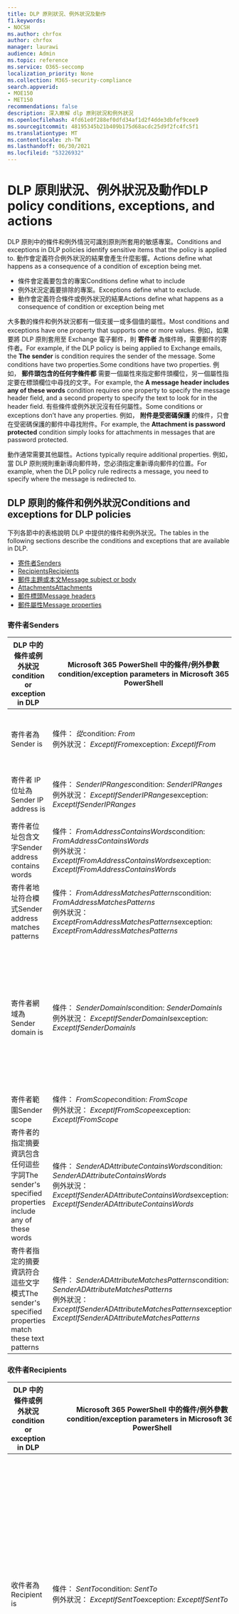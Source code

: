 ```yaml
---
title: DLP 原則狀況、例外狀況及動作
f1.keywords:
- NOCSH
ms.author: chrfox
author: chrfox
manager: laurawi
audience: Admin
ms.topic: reference
ms.service: O365-seccomp
localization_priority: None
ms.collection: M365-security-compliance
search.appverid:
- MOE150
- MET150
recommendations: false
description: 深入瞭解 dlp 原則狀況和例外狀況
ms.openlocfilehash: 4fd61e0f288ef0dfd34af1d2f4dde3dbfef9cee9
ms.sourcegitcommit: 48195345b21b409b175d68acdc25d9f2fc4fc5f1
ms.translationtype: MT
ms.contentlocale: zh-TW
ms.lasthandoff: 06/30/2021
ms.locfileid: "53226932"
---
```

# <a name="dlp-policy-conditions-exceptions-and-actions"></a><span data-ttu-id="36f71-103">DLP 原則狀況、例外狀況及動作</span><span class="sxs-lookup"><span data-stu-id="36f71-103">DLP policy conditions, exceptions, and actions</span></span>

<span data-ttu-id="36f71-104">DLP 原則中的條件和例外情況可識別原則所套用的敏感專案。</span><span class="sxs-lookup"><span data-stu-id="36f71-104">Conditions and exceptions in DLP policies identify sensitive items that the policy is applied to.</span></span> <span data-ttu-id="36f71-105">動作會定義符合例外狀況的結果會產生什麼影響。</span><span class="sxs-lookup"><span data-stu-id="36f71-105">Actions define what happens as a consequence of a condition of exception being met.</span></span>

- <span data-ttu-id="36f71-106">條件會定義要包含的專案</span><span class="sxs-lookup"><span data-stu-id="36f71-106">Conditions define what to include</span></span>
- <span data-ttu-id="36f71-107">例外狀況定義要排除的專案。</span><span class="sxs-lookup"><span data-stu-id="36f71-107">Exceptions define what to exclude.</span></span>
- <span data-ttu-id="36f71-108">動作會定義符合條件或例外狀況的結果</span><span class="sxs-lookup"><span data-stu-id="36f71-108">Actions define what happens as a consequence of condition or exception being met</span></span>

<span data-ttu-id="36f71-109">大多數的條件和例外狀況都有一個支援一或多個值的屬性。</span><span class="sxs-lookup"><span data-stu-id="36f71-109">Most conditions and exceptions have one property that supports one or more values.</span></span> <span data-ttu-id="36f71-110">例如，如果要將 DLP 原則套用至 Exchange 電子郵件，則 **寄件者** 為條件時，需要郵件的寄件者。</span><span class="sxs-lookup"><span data-stu-id="36f71-110">For example, if the DLP policy is being applied to Exchange emails, the **The sender** is condition requires the sender of the message.</span></span> <span data-ttu-id="36f71-111">Some conditions have two properties.</span><span class="sxs-lookup"><span data-stu-id="36f71-111">Some conditions have two properties.</span></span> <span data-ttu-id="36f71-112">例如， **郵件頭包含的任何字條件都** 需要一個屬性來指定郵件頭欄位，另一個屬性指定要在標頭欄位中尋找的文字。</span><span class="sxs-lookup"><span data-stu-id="36f71-112">For example, the **A message header includes any of these words** condition requires one property to specify the message header field, and a second property to specify the text to look for in the header field.</span></span> <span data-ttu-id="36f71-113">有些條件或例外狀況沒有任何屬性。</span><span class="sxs-lookup"><span data-stu-id="36f71-113">Some conditions or exceptions don’t have any properties.</span></span> <span data-ttu-id="36f71-114">例如， **附件是受密碼保護** 的條件，只會在受密碼保護的郵件中尋找附件。</span><span class="sxs-lookup"><span data-stu-id="36f71-114">For example, the **Attachment is password protected** condition simply looks for attachments in messages that are password protected.</span></span>

<span data-ttu-id="36f71-115">動作通常需要其他屬性。</span><span class="sxs-lookup"><span data-stu-id="36f71-115">Actions typically require additional properties.</span></span> <span data-ttu-id="36f71-116">例如，當 DLP 原則規則重新導向郵件時，您必須指定重新導向郵件的位置。</span><span class="sxs-lookup"><span data-stu-id="36f71-116">For example, when the DLP policy rule redirects a message, you need to specify where the message is redirected to.</span></span>
<!-- Some actions have multiple properties that are available or required. For example, when the rule adds a header field to the message header, you need to specify both the name and value of the header. When the rule adds a disclaimer to messages, you need to specify the disclaimer text, but you can also specify where to insert the text, or what to do if the disclaimer can't be added to the message. Typically, you can configure multiple actions in a rule, but some actions are exclusive. For example, one rule can't reject and redirect the same message.-->

## <a name="conditions-and-exceptions-for-dlp-policies"></a><span data-ttu-id="36f71-117">DLP 原則的條件和例外狀況</span><span class="sxs-lookup"><span data-stu-id="36f71-117">Conditions and exceptions for DLP policies</span></span>

<span data-ttu-id="36f71-118">下列各節中的表格說明 DLP 中提供的條件和例外狀況。</span><span class="sxs-lookup"><span data-stu-id="36f71-118">The tables in the following sections describe the conditions and exceptions that are available in DLP.</span></span>

- [<span data-ttu-id="36f71-119">寄件者</span><span class="sxs-lookup"><span data-stu-id="36f71-119">Senders</span></span>](#senders)
- [<span data-ttu-id="36f71-120">Recipients</span><span class="sxs-lookup"><span data-stu-id="36f71-120">Recipients</span></span>](#recipients)
- [<span data-ttu-id="36f71-121">郵件主題或本文</span><span class="sxs-lookup"><span data-stu-id="36f71-121">Message subject or body</span></span>](#message-subject-or-body)
- [<span data-ttu-id="36f71-122">Attachments</span><span class="sxs-lookup"><span data-stu-id="36f71-122">Attachments</span></span>](#attachments)
- [<span data-ttu-id="36f71-123">郵件標頭</span><span class="sxs-lookup"><span data-stu-id="36f71-123">Message headers</span></span>](#message-headers)
- [<span data-ttu-id="36f71-124">郵件屬性</span><span class="sxs-lookup"><span data-stu-id="36f71-124">Message properties</span></span>](#message-properties)

### <a name="senders"></a><span data-ttu-id="36f71-125">寄件者</span><span class="sxs-lookup"><span data-stu-id="36f71-125">Senders</span></span>


|<span data-ttu-id="36f71-126">**DLP 中的條件或例外狀況**</span><span class="sxs-lookup"><span data-stu-id="36f71-126">**condition or exception in DLP**</span></span>  |<span data-ttu-id="36f71-127">**Microsoft 365 PowerShell 中的條件/例外參數**</span><span class="sxs-lookup"><span data-stu-id="36f71-127">**condition/exception parameters in Microsoft 365 PowerShell**</span></span> |<span data-ttu-id="36f71-128">**屬性類型**</span><span class="sxs-lookup"><span data-stu-id="36f71-128">**property type**</span></span>  |<span data-ttu-id="36f71-129">**描述**</span><span class="sxs-lookup"><span data-stu-id="36f71-129">**description**</span></span>|
|---------|---------|---------|---------|
|<span data-ttu-id="36f71-130">寄件者為</span><span class="sxs-lookup"><span data-stu-id="36f71-130">Sender is</span></span> |<span data-ttu-id="36f71-131">條件： *從*</span><span class="sxs-lookup"><span data-stu-id="36f71-131">condition: *From*</span></span> <br/> <span data-ttu-id="36f71-132">例外狀況： *ExceptIfFrom*</span><span class="sxs-lookup"><span data-stu-id="36f71-132">exception: *ExceptIfFrom*</span></span>      |<span data-ttu-id="36f71-133">Addresses</span><span class="sxs-lookup"><span data-stu-id="36f71-133">Addresses</span></span> |     <span data-ttu-id="36f71-134">組織中指定的信箱、郵件使用者、郵件連絡人或 Microsoft 365 群組所傳送的郵件。</span><span class="sxs-lookup"><span data-stu-id="36f71-134">Messages that are sent by the specified mailboxes, mail users, mail contacts, or Microsoft 365 groups in the organization.</span></span>|
|<span data-ttu-id="36f71-135">寄件者 IP 位址為</span><span class="sxs-lookup"><span data-stu-id="36f71-135">Sender IP address is</span></span>     |<span data-ttu-id="36f71-136">條件： *SenderIPRanges*</span><span class="sxs-lookup"><span data-stu-id="36f71-136">condition: *SenderIPRanges*</span></span><br/> <span data-ttu-id="36f71-137">例外狀況： *ExceptIfSenderIPRanges*</span><span class="sxs-lookup"><span data-stu-id="36f71-137">exception: *ExceptIfSenderIPRanges*</span></span>         |  <span data-ttu-id="36f71-138">IPAddressRanges</span><span class="sxs-lookup"><span data-stu-id="36f71-138">IPAddressRanges</span></span>       | <span data-ttu-id="36f71-139">寄件者的 IP 位址符合指定 IP 位址的郵件，或位於指定的 IP 位址範圍內。</span><span class="sxs-lookup"><span data-stu-id="36f71-139">Messages where the sender's IP address matches the specified IP address, or falls within the specified IP address range.</span></span>       |
|<span data-ttu-id="36f71-140">寄件者位址包含文字</span><span class="sxs-lookup"><span data-stu-id="36f71-140">Sender address contains words</span></span>   | <span data-ttu-id="36f71-141">條件： *FromAddressContainsWords*</span><span class="sxs-lookup"><span data-stu-id="36f71-141">condition: *FromAddressContainsWords*</span></span> <br/> <span data-ttu-id="36f71-142">例外狀況： *ExceptIfFromAddressContainsWords*</span><span class="sxs-lookup"><span data-stu-id="36f71-142">exception: *ExceptIfFromAddressContainsWords*</span></span>        |   <span data-ttu-id="36f71-143">Words</span><span class="sxs-lookup"><span data-stu-id="36f71-143">Words</span></span>      |   <span data-ttu-id="36f71-144">寄件者電子郵件地址中包含指定文字的郵件。</span><span class="sxs-lookup"><span data-stu-id="36f71-144">Messages that contain the specified words in the sender's email address.</span></span>|
| <span data-ttu-id="36f71-145">寄件者地址符合模式</span><span class="sxs-lookup"><span data-stu-id="36f71-145">Sender address matches patterns</span></span>    | <span data-ttu-id="36f71-146">條件： *FromAddressMatchesPatterns*</span><span class="sxs-lookup"><span data-stu-id="36f71-146">condition: *FromAddressMatchesPatterns*</span></span> <br/> <span data-ttu-id="36f71-147">例外狀況： *ExceptFromAddressMatchesPatterns*</span><span class="sxs-lookup"><span data-stu-id="36f71-147">exception: *ExceptFromAddressMatchesPatterns*</span></span>       |      <span data-ttu-id="36f71-148">模式</span><span class="sxs-lookup"><span data-stu-id="36f71-148">Patterns</span></span>   |  <span data-ttu-id="36f71-149">寄件者的電子郵件地址包含符合指定正則運算式之文字模式的郵件。</span><span class="sxs-lookup"><span data-stu-id="36f71-149">Messages where the sender's email address contains text patterns that match the specified regular expressions.</span></span>  |
|<span data-ttu-id="36f71-150">寄件者網域為</span><span class="sxs-lookup"><span data-stu-id="36f71-150">Sender domain is</span></span>  |  <span data-ttu-id="36f71-151">條件： *SenderDomainIs*</span><span class="sxs-lookup"><span data-stu-id="36f71-151">condition: *SenderDomainIs*</span></span> <br/> <span data-ttu-id="36f71-152">例外狀況： *ExceptIfSenderDomainIs*</span><span class="sxs-lookup"><span data-stu-id="36f71-152">exception: *ExceptIfSenderDomainIs*</span></span>       |<span data-ttu-id="36f71-153">DomainName</span><span class="sxs-lookup"><span data-stu-id="36f71-153">DomainName</span></span>         |     <span data-ttu-id="36f71-154">寄件者電子郵件地址的網域符合指定值的郵件。</span><span class="sxs-lookup"><span data-stu-id="36f71-154">Messages where the domain of the sender's email address matches the specified value.</span></span> <span data-ttu-id="36f71-155">如果您需要尋找 *包含* 指定網域的寄件者網域 (例如，網域的任何子域) ，請使用 **寄件者位址符合** (*FromAddressMatchesPatterns*) 條件，並使用語法： ' \. domain \. com $ ' 指定網域。</span><span class="sxs-lookup"><span data-stu-id="36f71-155">If you need to find sender domains that *contain* the specified domain (for example, any subdomain of a domain), use **The sender address matches**(*FromAddressMatchesPatterns*) condition and specify the domain by using the syntax: '\.domain\.com$'.</span></span>    |
|<span data-ttu-id="36f71-156">寄件者範圍</span><span class="sxs-lookup"><span data-stu-id="36f71-156">Sender scope</span></span>    | <span data-ttu-id="36f71-157">條件： *FromScope*</span><span class="sxs-lookup"><span data-stu-id="36f71-157">condition: *FromScope*</span></span> <br/> <span data-ttu-id="36f71-158">例外狀況： *ExceptIfFromScope*</span><span class="sxs-lookup"><span data-stu-id="36f71-158">exception: *ExceptIfFromScope*</span></span>    | <span data-ttu-id="36f71-159">UserScopeFrom</span><span class="sxs-lookup"><span data-stu-id="36f71-159">UserScopeFrom</span></span>    |    <span data-ttu-id="36f71-160">由內部或外部寄件者所傳送的郵件。</span><span class="sxs-lookup"><span data-stu-id="36f71-160">Messages that are sent by either internal or external senders.</span></span>    |
|<span data-ttu-id="36f71-161">寄件者的指定摘要資訊包含任何這些字詞</span><span class="sxs-lookup"><span data-stu-id="36f71-161">The sender's specified properties include any of these words</span></span>|<span data-ttu-id="36f71-162">條件： *SenderADAttributeContainsWords*</span><span class="sxs-lookup"><span data-stu-id="36f71-162">condition: *SenderADAttributeContainsWords*</span></span> <br/> <span data-ttu-id="36f71-163">例外狀況： *ExceptIfSenderADAttributeContainsWords*</span><span class="sxs-lookup"><span data-stu-id="36f71-163">exception: *ExceptIfSenderADAttributeContainsWords*</span></span>|<span data-ttu-id="36f71-164">第一個屬性： `ADAttribute`</span><span class="sxs-lookup"><span data-stu-id="36f71-164">First property: `ADAttribute`</span></span> <p> <span data-ttu-id="36f71-165">第二個屬性： `Words`</span><span class="sxs-lookup"><span data-stu-id="36f71-165">Second property: `Words`</span></span>|<span data-ttu-id="36f71-166">寄件者指定之 Active Directory 屬性包含任何指定文字的郵件。</span><span class="sxs-lookup"><span data-stu-id="36f71-166">Messages where the specified Active Directory attribute of the sender contains any of the specified words.</span></span>|
|<span data-ttu-id="36f71-167">寄件者指定的摘要資訊符合這些文字模式</span><span class="sxs-lookup"><span data-stu-id="36f71-167">The sender's specified properties match these text patterns</span></span>|<span data-ttu-id="36f71-168">條件： *SenderADAttributeMatchesPatterns*</span><span class="sxs-lookup"><span data-stu-id="36f71-168">condition: *SenderADAttributeMatchesPatterns*</span></span> <br/> <span data-ttu-id="36f71-169">例外狀況： *ExceptIfSenderADAttributeMatchesPatterns*</span><span class="sxs-lookup"><span data-stu-id="36f71-169">exception: *ExceptIfSenderADAttributeMatchesPatterns*</span></span>|<span data-ttu-id="36f71-170">第一個屬性： `ADAttribute`</span><span class="sxs-lookup"><span data-stu-id="36f71-170">First property: `ADAttribute`</span></span> <p> <span data-ttu-id="36f71-171">第二個屬性： `Patterns`</span><span class="sxs-lookup"><span data-stu-id="36f71-171">Second property: `Patterns`</span></span>|<span data-ttu-id="36f71-172">寄件者的指定 Active Directory 屬性包含符合指定正則運算式的文字模式的郵件。</span><span class="sxs-lookup"><span data-stu-id="36f71-172">Messages where the specified Active Directory attribute of the sender contains text patterns that match the specified regular expressions.</span></span>|

### <a name="recipients"></a><span data-ttu-id="36f71-173">收件者</span><span class="sxs-lookup"><span data-stu-id="36f71-173">Recipients</span></span>

|<span data-ttu-id="36f71-174">**DLP 中的條件或例外狀況**</span><span class="sxs-lookup"><span data-stu-id="36f71-174">**condition or exception in DLP**</span></span>| <span data-ttu-id="36f71-175">**Microsoft 365 PowerShell 中的條件/例外參數**</span><span class="sxs-lookup"><span data-stu-id="36f71-175">**condition/exception parameters in Microsoft 365 PowerShell**</span></span> |    <span data-ttu-id="36f71-176">**屬性類型**</span><span class="sxs-lookup"><span data-stu-id="36f71-176">**property type**</span></span> | <span data-ttu-id="36f71-177">**描述**</span><span class="sxs-lookup"><span data-stu-id="36f71-177">**description**</span></span>|
|---------|---------|---------|---------|
|<span data-ttu-id="36f71-178">收件者為</span><span class="sxs-lookup"><span data-stu-id="36f71-178">Recipient is</span></span>|  <span data-ttu-id="36f71-179">條件： *SentTo*</span><span class="sxs-lookup"><span data-stu-id="36f71-179">condition: *SentTo*</span></span> <br/> <span data-ttu-id="36f71-180">例外狀況： *ExceptIfSentTo*</span><span class="sxs-lookup"><span data-stu-id="36f71-180">exception: *ExceptIfSentTo*</span></span> | <span data-ttu-id="36f71-181">Addresses</span><span class="sxs-lookup"><span data-stu-id="36f71-181">Addresses</span></span> | <span data-ttu-id="36f71-182">其中一位收件者是組織中指定的信箱、郵件使用者或郵件連絡人的郵件。</span><span class="sxs-lookup"><span data-stu-id="36f71-182">Messages where one of the recipients is the specified mailbox, mail user, or mail contact in the organization.</span></span> <span data-ttu-id="36f71-183">收件者可以位於郵件 **的 [收** 件者 **]、[** 副本] 或 [ **密件副本** ] 欄位。</span><span class="sxs-lookup"><span data-stu-id="36f71-183">The recipients can be in the **To**, **Cc**, or **Bcc** fields of the message.</span></span>|
|<span data-ttu-id="36f71-184">收件者網域為</span><span class="sxs-lookup"><span data-stu-id="36f71-184">Recipient domain is</span></span>|   <span data-ttu-id="36f71-185">條件： *RecipientDomainIs*</span><span class="sxs-lookup"><span data-stu-id="36f71-185">condition: *RecipientDomainIs*</span></span> <br/> <span data-ttu-id="36f71-186">例外狀況： *ExceptIfRecipientDomainIs*</span><span class="sxs-lookup"><span data-stu-id="36f71-186">exception: *ExceptIfRecipientDomainIs*</span></span> |   <span data-ttu-id="36f71-187">DomainName</span><span class="sxs-lookup"><span data-stu-id="36f71-187">DomainName</span></span> |    <span data-ttu-id="36f71-188">收件者的電子郵件地址的網域符合指定值的郵件。</span><span class="sxs-lookup"><span data-stu-id="36f71-188">Messages where the domain of the recipient's email address matches the specified value.</span></span>|
|<span data-ttu-id="36f71-189">收件者地址包含文字</span><span class="sxs-lookup"><span data-stu-id="36f71-189">Recipient address contains words</span></span>|  <span data-ttu-id="36f71-190">條件： *AnyOfRecipientAddressContainsWords*</span><span class="sxs-lookup"><span data-stu-id="36f71-190">condition: *AnyOfRecipientAddressContainsWords*</span></span> <br/> <span data-ttu-id="36f71-191">例外狀況： *ExceptIfAnyOfRecipientAddressContainsWords*</span><span class="sxs-lookup"><span data-stu-id="36f71-191">exception: *ExceptIfAnyOfRecipientAddressContainsWords*</span></span>|  <span data-ttu-id="36f71-192">Words</span><span class="sxs-lookup"><span data-stu-id="36f71-192">Words</span></span>|  <span data-ttu-id="36f71-193">在收件者的電子郵件地址中包含指定文字的郵件。</span><span class="sxs-lookup"><span data-stu-id="36f71-193">Messages that contain the specified words in the recipient's email address.</span></span> <br/><span data-ttu-id="36f71-p106">**注意事項**：這種情況並未考慮傳送至收件者 Proxy 位址的郵件。而只比對傳送至收件者主要電子郵件地址的郵件。</span><span class="sxs-lookup"><span data-stu-id="36f71-p106">**Note**: This condition doesn't consider messages that are sent to recipient proxy addresses. It only matches messages that are sent to the recipient's primary email address.</span></span>|
|<span data-ttu-id="36f71-196">收件者地址符合模式</span><span class="sxs-lookup"><span data-stu-id="36f71-196">Recipient address matches patterns</span></span>| <span data-ttu-id="36f71-197">條件： *AnyOfRecipientAddressMatchesPatterns*</span><span class="sxs-lookup"><span data-stu-id="36f71-197">condition: *AnyOfRecipientAddressMatchesPatterns*</span></span> <br/> <span data-ttu-id="36f71-198">例外狀況： *ExceptIfAnyOfRecipientAddressMatchesPatterns*</span><span class="sxs-lookup"><span data-stu-id="36f71-198">exception: *ExceptIfAnyOfRecipientAddressMatchesPatterns*</span></span>| <span data-ttu-id="36f71-199">模式</span><span class="sxs-lookup"><span data-stu-id="36f71-199">Patterns</span></span>    |<span data-ttu-id="36f71-200">收件者的電子郵件地址包含符合指定正則運算式之文字模式的郵件。</span><span class="sxs-lookup"><span data-stu-id="36f71-200">Messages where a recipient's email address contains text patterns that match the specified regular expressions.</span></span> <br/> <span data-ttu-id="36f71-p107">**注意事項**：這種情況並未考慮傳送至收件者 Proxy 位址的郵件。而只比對傳送至收件者主要電子郵件地址的郵件。</span><span class="sxs-lookup"><span data-stu-id="36f71-p107">**Note**: This condition doesn't consider messages that are sent to recipient proxy addresses. It only matches messages that are sent to the recipient's primary email address.</span></span>|
|<span data-ttu-id="36f71-203">傳送給隸屬的</span><span class="sxs-lookup"><span data-stu-id="36f71-203">Sent to member of</span></span>| <span data-ttu-id="36f71-204">條件： *SentToMemberOf*</span><span class="sxs-lookup"><span data-stu-id="36f71-204">condition: *SentToMemberOf*</span></span> <br/> <span data-ttu-id="36f71-205">例外狀況： *ExceptIfSentToMemberOf*</span><span class="sxs-lookup"><span data-stu-id="36f71-205">exception: *ExceptIfSentToMemberOf*</span></span>|  <span data-ttu-id="36f71-206">Addresses</span><span class="sxs-lookup"><span data-stu-id="36f71-206">Addresses</span></span>|  <span data-ttu-id="36f71-207">郵件包含的收件者屬於指定通訊群組、擁有郵件功能的安全性群組或 Microsoft 365 群組的成員。</span><span class="sxs-lookup"><span data-stu-id="36f71-207">Messages that contain recipients who are members of the specified distribution group, mail-enabled security group, or Microsoft 365 group.</span></span> <span data-ttu-id="36f71-208">群組可以位於郵件的 [ **收件者**] **、[** 副本] 或 [ **密件副本** ] 欄位中。</span><span class="sxs-lookup"><span data-stu-id="36f71-208">The group can be in the **To**, **Cc**, or **Bcc** fields of the message.</span></span>|

### <a name="message-subject-or-body"></a><span data-ttu-id="36f71-209">郵件主題或本文</span><span class="sxs-lookup"><span data-stu-id="36f71-209">Message subject or body</span></span>

|<span data-ttu-id="36f71-210">**DLP 中的條件或例外狀況**</span><span class="sxs-lookup"><span data-stu-id="36f71-210">**condition or exception in DLP**</span></span> | <span data-ttu-id="36f71-211">**Microsoft 365 PowerShell 中的條件/例外參數**</span><span class="sxs-lookup"><span data-stu-id="36f71-211">**condition/exception parameters in Microsoft 365 PowerShell**</span></span> |<span data-ttu-id="36f71-212">**屬性類型**</span><span class="sxs-lookup"><span data-stu-id="36f71-212">**property type**</span></span>| <span data-ttu-id="36f71-213">**描述**</span><span class="sxs-lookup"><span data-stu-id="36f71-213">**description**</span></span>|
|---------|---------|---------|---------|
|<span data-ttu-id="36f71-214">主旨包含字詞或片語</span><span class="sxs-lookup"><span data-stu-id="36f71-214">Subject contains words or phrases</span></span>| <span data-ttu-id="36f71-215">條件： *SubjectContainsWords*</span><span class="sxs-lookup"><span data-stu-id="36f71-215">condition: *SubjectContainsWords*</span></span> <br/> <span data-ttu-id="36f71-216">例外狀況： *ExceptIf SubjectContainsWords*</span><span class="sxs-lookup"><span data-stu-id="36f71-216">exception: *ExceptIf SubjectContainsWords*</span></span>| <span data-ttu-id="36f71-217">Words</span><span class="sxs-lookup"><span data-stu-id="36f71-217">Words</span></span>   |<span data-ttu-id="36f71-218">在 [主旨] 欄位中具有指定文字的郵件。</span><span class="sxs-lookup"><span data-stu-id="36f71-218">Messages that have the specified words in the Subject field.</span></span>|
|<span data-ttu-id="36f71-219">主題符合模式</span><span class="sxs-lookup"><span data-stu-id="36f71-219">Subject matches patterns</span></span>|<span data-ttu-id="36f71-220">條件： *SubjectMatchesPatterns*</span><span class="sxs-lookup"><span data-stu-id="36f71-220">condition: *SubjectMatchesPatterns*</span></span> <br/> <span data-ttu-id="36f71-221">例外狀況： *ExceptIf SubjectMatchesPatterns*</span><span class="sxs-lookup"><span data-stu-id="36f71-221">exception: *ExceptIf SubjectMatchesPatterns*</span></span>|<span data-ttu-id="36f71-222">模式</span><span class="sxs-lookup"><span data-stu-id="36f71-222">Patterns</span></span>   |<span data-ttu-id="36f71-223">使用主旨欄位包含符合指定正則運算式之文字模式的郵件。</span><span class="sxs-lookup"><span data-stu-id="36f71-223">Messages where the Subject field contain text patterns that match the specified regular expressions.</span></span>|
|<span data-ttu-id="36f71-224">內容包含</span><span class="sxs-lookup"><span data-stu-id="36f71-224">Content contains</span></span>|  <span data-ttu-id="36f71-225">條件： *ContentContainsSensitiveInformation*</span><span class="sxs-lookup"><span data-stu-id="36f71-225">condition: *ContentContainsSensitiveInformation*</span></span> <br/> <span data-ttu-id="36f71-226">例外狀況 *ExceptIfContentContainsSensitiveInformation*</span><span class="sxs-lookup"><span data-stu-id="36f71-226">exception *ExceptIfContentContainsSensitiveInformation*</span></span>| <span data-ttu-id="36f71-227">SensitiveInformationTypes</span><span class="sxs-lookup"><span data-stu-id="36f71-227">SensitiveInformationTypes</span></span>|  <span data-ttu-id="36f71-228">包含資料遺失防護 (DLP) 原則所定義之敏感資訊的郵件或檔。</span><span class="sxs-lookup"><span data-stu-id="36f71-228">Messages or documents that contain sensitive information as defined by data loss prevention (DLP) policies.</span></span>|
| <span data-ttu-id="36f71-229">主旨或內文符合模式</span><span class="sxs-lookup"><span data-stu-id="36f71-229">Subject or Body matches pattern</span></span>    | <span data-ttu-id="36f71-230">條件： *SubjectOrBodyMatchesPatterns*</span><span class="sxs-lookup"><span data-stu-id="36f71-230">condition: *SubjectOrBodyMatchesPatterns*</span></span> <br/> <span data-ttu-id="36f71-231">例外狀況： *ExceptIfSubjectOrBodyMatchesPatterns*</span><span class="sxs-lookup"><span data-stu-id="36f71-231">exception: *ExceptIfSubjectOrBodyMatchesPatterns*</span></span>    | <span data-ttu-id="36f71-232">模式</span><span class="sxs-lookup"><span data-stu-id="36f71-232">Patterns</span></span>    | <span data-ttu-id="36f71-233">主旨欄位或郵件內文包含符合指定正則運算式之文字模式的郵件。</span><span class="sxs-lookup"><span data-stu-id="36f71-233">Messages where the subject field or message body contains text patterns that match the specified regular expressions.</span></span>    |
| <span data-ttu-id="36f71-234">主旨或內文包含文字</span><span class="sxs-lookup"><span data-stu-id="36f71-234">Subject or Body contains words</span></span>    | <span data-ttu-id="36f71-235">條件： *SubjectOrBodyContainsWords*</span><span class="sxs-lookup"><span data-stu-id="36f71-235">condition: *SubjectOrBodyContainsWords*</span></span> <br/> <span data-ttu-id="36f71-236">例外狀況： *ExceptIfSubjectOrBodyContainsWords*</span><span class="sxs-lookup"><span data-stu-id="36f71-236">exception: *ExceptIfSubjectOrBodyContainsWords*</span></span>    | <span data-ttu-id="36f71-237">Words</span><span class="sxs-lookup"><span data-stu-id="36f71-237">Words</span></span>    | <span data-ttu-id="36f71-238">在 [主旨] 欄位或郵件內文中具有指定文字的郵件</span><span class="sxs-lookup"><span data-stu-id="36f71-238">Messages that have the specified words in the subject field or message body</span></span>    |


### <a name="attachments"></a><span data-ttu-id="36f71-239">附件</span><span class="sxs-lookup"><span data-stu-id="36f71-239">Attachments</span></span>

|<span data-ttu-id="36f71-240">**DLP 中的條件或例外狀況**</span><span class="sxs-lookup"><span data-stu-id="36f71-240">**condition or exception in DLP**</span></span>| <span data-ttu-id="36f71-241">**Microsoft 365 PowerShell 中的條件/例外參數**</span><span class="sxs-lookup"><span data-stu-id="36f71-241">**condition/exception parameters in Microsoft 365 PowerShell**</span></span>| <span data-ttu-id="36f71-242">**屬性類型**</span><span class="sxs-lookup"><span data-stu-id="36f71-242">**property type**</span></span>   |<span data-ttu-id="36f71-243">**描述**</span><span class="sxs-lookup"><span data-stu-id="36f71-243">**description**</span></span>|
|---------|---------|---------|---------|
|<span data-ttu-id="36f71-244">附件受密碼保護</span><span class="sxs-lookup"><span data-stu-id="36f71-244">Attachment is password protected</span></span>|<span data-ttu-id="36f71-245">條件： *DocumentIsPasswordProtected*</span><span class="sxs-lookup"><span data-stu-id="36f71-245">condition: *DocumentIsPasswordProtected*</span></span> <br/> <span data-ttu-id="36f71-246">例外狀況： *ExceptIfDocumentIsPasswordProtected*</span><span class="sxs-lookup"><span data-stu-id="36f71-246">exception: *ExceptIfDocumentIsPasswordProtected*</span></span>|<span data-ttu-id="36f71-247">無</span><span class="sxs-lookup"><span data-stu-id="36f71-247">none</span></span>| <span data-ttu-id="36f71-248">郵件中的附件受到密碼保護 (，因此無法) 進行掃描。</span><span class="sxs-lookup"><span data-stu-id="36f71-248">Messages where an attachment is password protected (and therefore can't be scanned).</span></span> <span data-ttu-id="36f71-249">密碼偵測只適用于 Office 檔、.zip 檔案和7z 檔案。</span><span class="sxs-lookup"><span data-stu-id="36f71-249">Password detection only works for Office documents, .zip files, and .7z files.</span></span>|
|<span data-ttu-id="36f71-250">附件的副檔名是</span><span class="sxs-lookup"><span data-stu-id="36f71-250">Attachment’s file extension is</span></span>|<span data-ttu-id="36f71-251">條件： *ContentExtensionMatchesWords*</span><span class="sxs-lookup"><span data-stu-id="36f71-251">condition: *ContentExtensionMatchesWords*</span></span> <br/> <span data-ttu-id="36f71-252">例外狀況： *ExceptIfContentExtensionMatchesWords*</span><span class="sxs-lookup"><span data-stu-id="36f71-252">exception: *ExceptIfContentExtensionMatchesWords*</span></span>|  <span data-ttu-id="36f71-253">Words</span><span class="sxs-lookup"><span data-stu-id="36f71-253">Words</span></span>   |<span data-ttu-id="36f71-254">附件的副檔名符合任何指定文字的郵件。</span><span class="sxs-lookup"><span data-stu-id="36f71-254">Messages where an attachment's file extension matches any of the specified words.</span></span>|
|<span data-ttu-id="36f71-255">無法掃描任何電子郵件附件的內容</span><span class="sxs-lookup"><span data-stu-id="36f71-255">Any email attachment’s content could not be scanned</span></span>|<span data-ttu-id="36f71-256">條件： *DocumentIsUnsupported*</span><span class="sxs-lookup"><span data-stu-id="36f71-256">condition: *DocumentIsUnsupported*</span></span> <br/><span data-ttu-id="36f71-257">例外狀況： *ExceptIf DocumentIsUnsupported*</span><span class="sxs-lookup"><span data-stu-id="36f71-257">exception: *ExceptIf DocumentIsUnsupported*</span></span>|   <span data-ttu-id="36f71-258">不適用</span><span class="sxs-lookup"><span data-stu-id="36f71-258">n/a</span></span>|    <span data-ttu-id="36f71-259">Exchange Online 無法在本機識別附件的郵件。</span><span class="sxs-lookup"><span data-stu-id="36f71-259">Messages where an attachment isn't natively recognized by Exchange Online.</span></span>|
|<span data-ttu-id="36f71-260">任何電子郵件附件的內容未完成掃描</span><span class="sxs-lookup"><span data-stu-id="36f71-260">Any email attachment’s content didn’t complete scanning</span></span>|   <span data-ttu-id="36f71-261">條件： *ProcessingLimitExceeded*</span><span class="sxs-lookup"><span data-stu-id="36f71-261">condition: *ProcessingLimitExceeded*</span></span> <br/> <span data-ttu-id="36f71-262">例外狀況： *ExceptIfProcessingLimitExceeded*</span><span class="sxs-lookup"><span data-stu-id="36f71-262">exception: *ExceptIfProcessingLimitExceeded*</span></span>|    <span data-ttu-id="36f71-263">不適用</span><span class="sxs-lookup"><span data-stu-id="36f71-263">n/a</span></span> |<span data-ttu-id="36f71-264">規則引擎無法完成附件掃描的訊息。</span><span class="sxs-lookup"><span data-stu-id="36f71-264">Messages where the rules engine couldn't complete the scanning of the attachments.</span></span> <span data-ttu-id="36f71-265">您可以使用此條件建立共同運作的規則，以識別及處理無法完全掃描內容的郵件。</span><span class="sxs-lookup"><span data-stu-id="36f71-265">You can use this condition to create rules that work together to identify and process messages where the content couldn't be fully scanned.</span></span>|
|<span data-ttu-id="36f71-266">檔案名稱包含文字</span><span class="sxs-lookup"><span data-stu-id="36f71-266">Document name contains words</span></span>|<span data-ttu-id="36f71-267">條件： *DocumentNameMatchesWords*</span><span class="sxs-lookup"><span data-stu-id="36f71-267">condition: *DocumentNameMatchesWords*</span></span> <br/> <span data-ttu-id="36f71-268">例外狀況： *ExceptIfDocumentNameMatchesWords*</span><span class="sxs-lookup"><span data-stu-id="36f71-268">exception: *ExceptIfDocumentNameMatchesWords*</span></span> |<span data-ttu-id="36f71-269">Words</span><span class="sxs-lookup"><span data-stu-id="36f71-269">Words</span></span>  |<span data-ttu-id="36f71-270">附件的檔案名符合任何指定文字的郵件。</span><span class="sxs-lookup"><span data-stu-id="36f71-270">Messages where an attachment's file name matches any of the specified words.</span></span>|
|<span data-ttu-id="36f71-271">檔案名稱符合模式</span><span class="sxs-lookup"><span data-stu-id="36f71-271">Document name matches patterns</span></span>|<span data-ttu-id="36f71-272">條件： *DocumentNameMatchesPatterns*</span><span class="sxs-lookup"><span data-stu-id="36f71-272">condition: *DocumentNameMatchesPatterns*</span></span> <br/> <span data-ttu-id="36f71-273">例外狀況： *ExceptIfDocumentNameMatchesPatterns*</span><span class="sxs-lookup"><span data-stu-id="36f71-273">exception: *ExceptIfDocumentNameMatchesPatterns*</span></span>|    <span data-ttu-id="36f71-274">模式</span><span class="sxs-lookup"><span data-stu-id="36f71-274">Patterns</span></span>    |<span data-ttu-id="36f71-275">附件的檔案名包含符合指定正則運算式之文字模式的郵件。</span><span class="sxs-lookup"><span data-stu-id="36f71-275">Messages where an attachment's file name contains text patterns that match the specified regular expressions.</span></span>|
|<span data-ttu-id="36f71-276">文件屬性為</span><span class="sxs-lookup"><span data-stu-id="36f71-276">Document property is</span></span>|<span data-ttu-id="36f71-277">條件： *ContentPropertyContainsWords*</span><span class="sxs-lookup"><span data-stu-id="36f71-277">condition: *ContentPropertyContainsWords*</span></span> <br/> <span data-ttu-id="36f71-278">例外狀況： *ExceptIfContentPropertyContainsWords*</span><span class="sxs-lookup"><span data-stu-id="36f71-278">exception: *ExceptIfContentPropertyContainsWords*</span></span> |<span data-ttu-id="36f71-279">Words</span><span class="sxs-lookup"><span data-stu-id="36f71-279">Words</span></span>| <span data-ttu-id="36f71-280">附件的副檔名符合任何指定文字的郵件或檔。</span><span class="sxs-lookup"><span data-stu-id="36f71-280">Messages or documents where an attachment's file extension matches any of the specified words.</span></span>|
|<span data-ttu-id="36f71-281">檔案大小等於或大於</span><span class="sxs-lookup"><span data-stu-id="36f71-281">Document size equals or is greater than</span></span>| <span data-ttu-id="36f71-282">條件： *DocumentSizeOver*</span><span class="sxs-lookup"><span data-stu-id="36f71-282">condition: *DocumentSizeOver*</span></span> <br/> <span data-ttu-id="36f71-283">例外狀況： *ExceptIfDocumentSizeOver*</span><span class="sxs-lookup"><span data-stu-id="36f71-283">exception: *ExceptIfDocumentSizeOver*</span></span>|    <span data-ttu-id="36f71-284">Size</span><span class="sxs-lookup"><span data-stu-id="36f71-284">Size</span></span>    |<span data-ttu-id="36f71-285">任何附件大於或等於指定值的郵件。</span><span class="sxs-lookup"><span data-stu-id="36f71-285">Messages where any attachment is greater than or equal to the specified value.</span></span>|
|<span data-ttu-id="36f71-286">任何附件的內容包含下列任何文字</span><span class="sxs-lookup"><span data-stu-id="36f71-286">Any attachment's content includes any of these words</span></span>| <span data-ttu-id="36f71-287">條件： *DocumentContainsWords*</span><span class="sxs-lookup"><span data-stu-id="36f71-287">condition: *DocumentContainsWords*</span></span> <br/> <span data-ttu-id="36f71-288">例外狀況： *ExceptIfDocumentContainsWords*</span><span class="sxs-lookup"><span data-stu-id="36f71-288">exception: *ExceptIfDocumentContainsWords*</span></span> |`Words`|<span data-ttu-id="36f71-289">附件包含指定文字的郵件。</span><span class="sxs-lookup"><span data-stu-id="36f71-289">Messages where an attachment contains the specified words.</span></span>|
|<span data-ttu-id="36f71-290">任何附件內容符合這些文字模式</span><span class="sxs-lookup"><span data-stu-id="36f71-290">Any attachments content matches these text patterns</span></span>|<span data-ttu-id="36f71-291">條件： *DocumentMatchesPatterns*</span><span class="sxs-lookup"><span data-stu-id="36f71-291">condition: *DocumentMatchesPatterns*</span></span> <br/> <span data-ttu-id="36f71-292">例外狀況： *ExceptIfDocumentMatchesPatterns*</span><span class="sxs-lookup"><span data-stu-id="36f71-292">exception: *ExceptIfDocumentMatchesPatterns*</span></span> |`Patterns`|<span data-ttu-id="36f71-293">附件包含符合指定正則運算式之文字模式的郵件。</span><span class="sxs-lookup"><span data-stu-id="36f71-293">Messages where an attachment contains text patterns that match the specified regular expressions.</span></span> |

### <a name="message-headers"></a><span data-ttu-id="36f71-294">郵件頭</span><span class="sxs-lookup"><span data-stu-id="36f71-294">Message Headers</span></span>

|<span data-ttu-id="36f71-295">**DLP 中的條件或例外狀況**</span><span class="sxs-lookup"><span data-stu-id="36f71-295">**condition or exception in DLP**</span></span>| <span data-ttu-id="36f71-296">**Microsoft 365 PowerShell 中的條件/例外參數**</span><span class="sxs-lookup"><span data-stu-id="36f71-296">**condition/exception parameters in Microsoft 365 PowerShell**</span></span>| <span data-ttu-id="36f71-297">**屬性類型**</span><span class="sxs-lookup"><span data-stu-id="36f71-297">**property type**</span></span>|  <span data-ttu-id="36f71-298">**描述**</span><span class="sxs-lookup"><span data-stu-id="36f71-298">**description**</span></span>|
|---------|---------|---------|---------|
|<span data-ttu-id="36f71-299">標頭包含字或片語</span><span class="sxs-lookup"><span data-stu-id="36f71-299">Header contains words or phrases</span></span>|<span data-ttu-id="36f71-300">條件： *HeaderContainsWords*</span><span class="sxs-lookup"><span data-stu-id="36f71-300">condition: *HeaderContainsWords*</span></span> <br/> <span data-ttu-id="36f71-301">例外狀況： *ExceptIfHeaderContainsWords*</span><span class="sxs-lookup"><span data-stu-id="36f71-301">exception: *ExceptIfHeaderContainsWords*</span></span>|  <span data-ttu-id="36f71-302">雜湊表</span><span class="sxs-lookup"><span data-stu-id="36f71-302">Hash Table</span></span>  |<span data-ttu-id="36f71-303">包含指定之標頭欄位及該標頭欄位的值包含指定文字的郵件。</span><span class="sxs-lookup"><span data-stu-id="36f71-303">Messages that contain the specified header field, and the value of that header field contains the specified words.</span></span>|
|<span data-ttu-id="36f71-304">標頭符合模式</span><span class="sxs-lookup"><span data-stu-id="36f71-304">Header matches patterns</span></span>|   <span data-ttu-id="36f71-305">條件： *HeaderMatchesPatterns*</span><span class="sxs-lookup"><span data-stu-id="36f71-305">condition: *HeaderMatchesPatterns*</span></span> <br/> <span data-ttu-id="36f71-306">例外狀況： *ExceptIfHeaderMatchesPatterns*</span><span class="sxs-lookup"><span data-stu-id="36f71-306">exception: *ExceptIfHeaderMatchesPatterns*</span></span>|    <span data-ttu-id="36f71-307">雜湊表</span><span class="sxs-lookup"><span data-stu-id="36f71-307">Hash Table</span></span>  |<span data-ttu-id="36f71-308">包含指定之標頭欄位的郵件，而該標頭欄位的值包含指定的正則運算式。</span><span class="sxs-lookup"><span data-stu-id="36f71-308">Messages that contain the specified header field, and the value of that header field contains the specified regular expressions.</span></span>|

### <a name="message-properties"></a><span data-ttu-id="36f71-309">郵件屬性</span><span class="sxs-lookup"><span data-stu-id="36f71-309">Message properties</span></span>

|<span data-ttu-id="36f71-310">**DLP 中的條件或例外狀況**</span><span class="sxs-lookup"><span data-stu-id="36f71-310">**condition or exception in DLP**</span></span>| <span data-ttu-id="36f71-311">**Microsoft 365 PowerShell 中的條件/例外參數**</span><span class="sxs-lookup"><span data-stu-id="36f71-311">**condition/exception parameters in Microsoft 365 PowerShell**</span></span>| <span data-ttu-id="36f71-312">**屬性類型**</span><span class="sxs-lookup"><span data-stu-id="36f71-312">**property type**</span></span>   |<span data-ttu-id="36f71-313">**描述**</span><span class="sxs-lookup"><span data-stu-id="36f71-313">**description**</span></span>|
|---------|---------|---------|---------|
| <span data-ttu-id="36f71-314">重要性</span><span class="sxs-lookup"><span data-stu-id="36f71-314">With importance</span></span>    | <span data-ttu-id="36f71-315">條件： *WithImportance*</span><span class="sxs-lookup"><span data-stu-id="36f71-315">condition: *WithImportance*</span></span> <br/> <span data-ttu-id="36f71-316">例外狀況： *ExceptIfWithImportance*</span><span class="sxs-lookup"><span data-stu-id="36f71-316">exception: *ExceptIfWithImportance*</span></span>    | <span data-ttu-id="36f71-317">Importance</span><span class="sxs-lookup"><span data-stu-id="36f71-317">Importance</span></span>    | <span data-ttu-id="36f71-318">以指定的重要性層級標記的郵件。</span><span class="sxs-lookup"><span data-stu-id="36f71-318">Messages that are marked with the specified importance level.</span></span>    |
| <span data-ttu-id="36f71-319">內容字元集包含文字</span><span class="sxs-lookup"><span data-stu-id="36f71-319">Content character set contains words</span></span>    | <span data-ttu-id="36f71-320">條件： *ContentCharacterSetContainsWords*</span><span class="sxs-lookup"><span data-stu-id="36f71-320">condition: *ContentCharacterSetContainsWords*</span></span> <br/> <span data-ttu-id="36f71-321">*ExceptIfContentCharacterSetContainsWords*</span><span class="sxs-lookup"><span data-stu-id="36f71-321">*ExceptIfContentCharacterSetContainsWords*</span></span>    | <span data-ttu-id="36f71-322">CharacterSets</span><span class="sxs-lookup"><span data-stu-id="36f71-322">CharacterSets</span></span>    | <span data-ttu-id="36f71-323">具有任何指定之字元集名稱的郵件。</span><span class="sxs-lookup"><span data-stu-id="36f71-323">Messages that have any of the specified character set names.</span></span>    |
| <span data-ttu-id="36f71-324">具有寄件者覆寫</span><span class="sxs-lookup"><span data-stu-id="36f71-324">Has sender override</span></span>    | <span data-ttu-id="36f71-325">條件： *HasSenderOverride*</span><span class="sxs-lookup"><span data-stu-id="36f71-325">condition: *HasSenderOverride*</span></span> <br/> <span data-ttu-id="36f71-326">例外狀況： *ExceptIfHasSenderOverride*</span><span class="sxs-lookup"><span data-stu-id="36f71-326">exception: *ExceptIfHasSenderOverride*</span></span>    | <span data-ttu-id="36f71-327">不適用</span><span class="sxs-lookup"><span data-stu-id="36f71-327">n/a</span></span>    | <span data-ttu-id="36f71-328">寄件者已選擇覆寫資料遺失防護 (DLP) 原則的郵件。</span><span class="sxs-lookup"><span data-stu-id="36f71-328">Messages where the sender has chosen to override a data loss prevention (DLP) policy.</span></span> <span data-ttu-id="36f71-329">如需有關 DLP 原則的詳細資訊，請參閱 [瞭解資料遺失防護](./dlp-learn-about-dlp.md)</span><span class="sxs-lookup"><span data-stu-id="36f71-329">For more information about DLP policies see [Learn about data loss prevention](./dlp-learn-about-dlp.md)</span></span> |
| <span data-ttu-id="36f71-330">郵件類型符合</span><span class="sxs-lookup"><span data-stu-id="36f71-330">Message type matches</span></span>    | <span data-ttu-id="36f71-331">條件： *MessageTypeMatches*</span><span class="sxs-lookup"><span data-stu-id="36f71-331">condition: *MessageTypeMatches*</span></span> <br/> <span data-ttu-id="36f71-332">例外狀況： *ExceptIfMessageTypeMatches*</span><span class="sxs-lookup"><span data-stu-id="36f71-332">exception: *ExceptIfMessageTypeMatches*</span></span>    | <span data-ttu-id="36f71-333">MessageType</span><span class="sxs-lookup"><span data-stu-id="36f71-333">MessageType</span></span>    | <span data-ttu-id="36f71-334">指定類型的郵件。</span><span class="sxs-lookup"><span data-stu-id="36f71-334">Messages of the specified type.</span></span>    |
|<span data-ttu-id="36f71-335">郵件大小大於或等於</span><span class="sxs-lookup"><span data-stu-id="36f71-335">The message size is greater than or equal to</span></span>| <span data-ttu-id="36f71-336">條件： *MessageSizeOver*</span><span class="sxs-lookup"><span data-stu-id="36f71-336">condition: *MessageSizeOver*</span></span> <br/> <span data-ttu-id="36f71-337">例外狀況： *ExceptIfMessageSizeOver*</span><span class="sxs-lookup"><span data-stu-id="36f71-337">exception: *ExceptIfMessageSizeOver*</span></span> |`Size`|<span data-ttu-id="36f71-338">郵件的總大小 (郵件加上附件) 大於或等於指定的值。</span><span class="sxs-lookup"><span data-stu-id="36f71-338">Messages where the total size (message plus attachments) is greater than or equal to the specified value.</span></span> <span data-ttu-id="36f71-339">**附注**：信箱的郵件大小限制會在郵件流程規則之前評估。</span><span class="sxs-lookup"><span data-stu-id="36f71-339">**Note**: Message size limits on mailboxes are evaluated before mail flow rules.</span></span> <span data-ttu-id="36f71-340">信箱過大的郵件會遭到拒絕，但具有此條件的規則才能對郵件採取動作。</span><span class="sxs-lookup"><span data-stu-id="36f71-340">A message that's too large for a mailbox will be rejected before a rule with this condition is able to act on the message.</span></span>|

## <a name="actions-for-dlp-policies"></a><span data-ttu-id="36f71-341">DLP 原則的動作</span><span class="sxs-lookup"><span data-stu-id="36f71-341">Actions for DLP policies</span></span>

<span data-ttu-id="36f71-342">此表說明 DLP 中可用的動作。</span><span class="sxs-lookup"><span data-stu-id="36f71-342">This table describes the actions that are available in DLP.</span></span>


|<span data-ttu-id="36f71-343">**DLP 中的動作**</span><span class="sxs-lookup"><span data-stu-id="36f71-343">**action in DLP**</span></span>|<span data-ttu-id="36f71-344">**Microsoft 365 PowerShell 中的動作參數**</span><span class="sxs-lookup"><span data-stu-id="36f71-344">**action parameters in Microsoft 365 PowerShell**</span></span>|<span data-ttu-id="36f71-345">**屬性類型**</span><span class="sxs-lookup"><span data-stu-id="36f71-345">**property type**</span></span>|<span data-ttu-id="36f71-346">**描述**</span><span class="sxs-lookup"><span data-stu-id="36f71-346">**description**</span></span>|
|---------|---------|---------|---------|
|<span data-ttu-id="36f71-347">設定標頭</span><span class="sxs-lookup"><span data-stu-id="36f71-347">Set header</span></span>|<span data-ttu-id="36f71-348">SetHeader</span><span class="sxs-lookup"><span data-stu-id="36f71-348">SetHeader</span></span>|<span data-ttu-id="36f71-349">第一個屬性： *標頭名稱*</span><span class="sxs-lookup"><span data-stu-id="36f71-349">First property: *Header Name*</span></span> </br> <span data-ttu-id="36f71-350">第二個屬性： *標頭值*</span><span class="sxs-lookup"><span data-stu-id="36f71-350">Second property: *Header Value*</span></span>|<span data-ttu-id="36f71-351">SetHeader 參數會指定 DLP 規則的動作，以新增或修改郵件頭中的標頭欄位和值。</span><span class="sxs-lookup"><span data-stu-id="36f71-351">The SetHeader parameter specifies an action for the DLP rule that adds or modifies a header field and value in the message header.</span></span> <span data-ttu-id="36f71-352">這個參數使用語法 "HeaderName： HeaderValue"。</span><span class="sxs-lookup"><span data-stu-id="36f71-352">This parameter uses the syntax "HeaderName:HeaderValue".</span></span> <span data-ttu-id="36f71-353">您可以指定多個標頭名稱及以逗號分隔的值組</span><span class="sxs-lookup"><span data-stu-id="36f71-353">You can specify multiple header name and value pairs separated by commas</span></span>|
|<span data-ttu-id="36f71-354">移除標頭</span><span class="sxs-lookup"><span data-stu-id="36f71-354">Remove header</span></span>| <span data-ttu-id="36f71-355">RemoveHeader</span><span class="sxs-lookup"><span data-stu-id="36f71-355">RemoveHeader</span></span>| <span data-ttu-id="36f71-356">第一個屬性： *MessageHeaderField*</span><span class="sxs-lookup"><span data-stu-id="36f71-356">First property: *MessageHeaderField*</span></span></br> <span data-ttu-id="36f71-357">第二個屬性： *字串*</span><span class="sxs-lookup"><span data-stu-id="36f71-357">Second property: *String*</span></span>|  <span data-ttu-id="36f71-358">RemoveHeader 參數會指定 DLP 規則的動作，該規則會從郵件頭中移除標頭欄位。</span><span class="sxs-lookup"><span data-stu-id="36f71-358">The RemoveHeader parameter specifies an action for the DLP rule that removes a header field from the message header.</span></span> <span data-ttu-id="36f71-359">這個參數使用語法 "HeaderName" 或 "HeaderName： HeaderValue"。您可以指定多個標頭名稱或標頭名稱及用逗號分隔的值組</span><span class="sxs-lookup"><span data-stu-id="36f71-359">This parameter uses the syntax “HeaderName” or "HeaderName:HeaderValue".You can specify multiple header names or header name and value pairs separated by commas</span></span>|
|<span data-ttu-id="36f71-360">將郵件重新導向至特定使用者</span><span class="sxs-lookup"><span data-stu-id="36f71-360">Redirect the message to specific users</span></span>|<span data-ttu-id="36f71-361">*RedirectMessageTo*</span><span class="sxs-lookup"><span data-stu-id="36f71-361">*RedirectMessageTo*</span></span>|<span data-ttu-id="36f71-362">Addresses</span><span class="sxs-lookup"><span data-stu-id="36f71-362">Addresses</span></span>| <span data-ttu-id="36f71-363">將郵件重新導向至指定的收件者。</span><span class="sxs-lookup"><span data-stu-id="36f71-363">Redirects the message to the specified recipients.</span></span> <span data-ttu-id="36f71-364">郵件不會傳遞給原始的收件者，也不會傳送任何通知給寄件者或原始的收件者。</span><span class="sxs-lookup"><span data-stu-id="36f71-364">The message isn't delivered to the original recipients, and no notification is sent to the sender or the original recipients.</span></span>|
|<span data-ttu-id="36f71-365">轉寄郵件以核准給寄件者的管理員</span><span class="sxs-lookup"><span data-stu-id="36f71-365">Forward the message for approval to sender’s manager</span></span>| <span data-ttu-id="36f71-366">中等</span><span class="sxs-lookup"><span data-stu-id="36f71-366">Moderate</span></span>|<span data-ttu-id="36f71-367">第一個屬性： *ModerateMessageByManager*</span><span class="sxs-lookup"><span data-stu-id="36f71-367">First property: *ModerateMessageByManager*</span></span></br> <span data-ttu-id="36f71-368">第二個屬性： *Boolean*</span><span class="sxs-lookup"><span data-stu-id="36f71-368">Second property: *Boolean*</span></span>|<span data-ttu-id="36f71-369">適中參數會指定將電子郵件訊息傳送給仲裁者的 DLP 規則動作。</span><span class="sxs-lookup"><span data-stu-id="36f71-369">The Moderate parameter specifies an action for the DLP rule that sends the email message to a moderator.</span></span> <span data-ttu-id="36f71-370">這個參數使用下列語法： @ {ModerateMessageByManager = <$true \| $false>;</span><span class="sxs-lookup"><span data-stu-id="36f71-370">This parameter uses the syntax: @{ModerateMessageByManager = <$true \| $false>;</span></span>|
|<span data-ttu-id="36f71-371">將郵件轉寄給特定核准者</span><span class="sxs-lookup"><span data-stu-id="36f71-371">Forward the message for approval to specific approvers</span></span>| <span data-ttu-id="36f71-372">中等</span><span class="sxs-lookup"><span data-stu-id="36f71-372">Moderate</span></span>|<span data-ttu-id="36f71-373">第一個屬性： *ModerateMessageByUser*</span><span class="sxs-lookup"><span data-stu-id="36f71-373">First property: *ModerateMessageByUser*</span></span></br><span data-ttu-id="36f71-374">第二個屬性： *位址*</span><span class="sxs-lookup"><span data-stu-id="36f71-374">Second property: *Addresses*</span></span>|<span data-ttu-id="36f71-375">適中參數會指定將電子郵件訊息傳送給仲裁者的 DLP 規則動作。</span><span class="sxs-lookup"><span data-stu-id="36f71-375">The Moderate parameter specifies an action for the DLP rule that sends the email message to a moderator.</span></span> <span data-ttu-id="36f71-376">這個參數會使用下列語法： @ {ModerateMessageByUser = @ ( "emailaddress1"，"emailaddress2",... "emailaddressN" ) }</span><span class="sxs-lookup"><span data-stu-id="36f71-376">This parameter uses the syntax: @{ ModerateMessageByUser = @("emailaddress1","emailaddress2",..."emailaddressN")}</span></span>|
|<span data-ttu-id="36f71-377">新增收件者</span><span class="sxs-lookup"><span data-stu-id="36f71-377">Add recipient</span></span>|<span data-ttu-id="36f71-378">AddRecipients</span><span class="sxs-lookup"><span data-stu-id="36f71-378">AddRecipients</span></span>|<span data-ttu-id="36f71-379">第一個屬性： *欄位*</span><span class="sxs-lookup"><span data-stu-id="36f71-379">First property: *Field*</span></span></br><span data-ttu-id="36f71-380">第二個屬性： *位址*</span><span class="sxs-lookup"><span data-stu-id="36f71-380">Second property: *Addresses*</span></span>| <span data-ttu-id="36f71-381">在郵件的 [收件者/Cc/Bcc] 欄位中新增一或多個收件者。</span><span class="sxs-lookup"><span data-stu-id="36f71-381">Adds one or more recipients to the To/Cc/Bcc field of the message.</span></span> <span data-ttu-id="36f71-382">這個參數使用下列語法： @ {<AddToRecipients \| CopyTo \| BlindCopyTo> = "emailaddress"}</span><span class="sxs-lookup"><span data-stu-id="36f71-382">This parameter uses the syntax: @{<AddToRecipients \| CopyTo \| BlindCopyTo> = "emailaddress"}</span></span>|
|<span data-ttu-id="36f71-383">將寄件者的管理員新增為收件者</span><span class="sxs-lookup"><span data-stu-id="36f71-383">Add the sender’s manager as recipient</span></span>|<span data-ttu-id="36f71-384">AddRecipients</span><span class="sxs-lookup"><span data-stu-id="36f71-384">AddRecipients</span></span> | <span data-ttu-id="36f71-385">第一個屬性： *AddedManagerAction*</span><span class="sxs-lookup"><span data-stu-id="36f71-385">First property: *AddedManagerAction*</span></span></br><span data-ttu-id="36f71-386">第二個屬性： *欄位*</span><span class="sxs-lookup"><span data-stu-id="36f71-386">Second property: *Field*</span></span> | <span data-ttu-id="36f71-387">將寄件者的管理員新增到郵件中，當作指定的收件者類型 (至、抄送、Bcc) 或將郵件重新導向給寄件者的管理員，而不會通知寄件者或收件者。</span><span class="sxs-lookup"><span data-stu-id="36f71-387">Adds the sender's manager to the message as the specified recipient type (To, Cc, Bcc), or redirects the message to the sender's manager without notifying the sender or the recipient.</span></span> <span data-ttu-id="36f71-388">只有在 Active Directory 中定義寄件者的管理員屬性時，此動作才有效。</span><span class="sxs-lookup"><span data-stu-id="36f71-388">This action only works if the sender's Manager attribute is defined in Active Directory.</span></span> <span data-ttu-id="36f71-389">此參數會使用下列語法： @ {AddManagerAsRecipientType = "<To \| Cc \| Bcc>"}</span><span class="sxs-lookup"><span data-stu-id="36f71-389">This parameter uses the syntax: @{AddManagerAsRecipientType = "<To \| Cc \| Bcc>"}</span></span>|
<span data-ttu-id="36f71-390">前置主題</span><span class="sxs-lookup"><span data-stu-id="36f71-390">Prepend subject</span></span>    |<span data-ttu-id="36f71-391">PrependSubject</span><span class="sxs-lookup"><span data-stu-id="36f71-391">PrependSubject</span></span>    |<span data-ttu-id="36f71-392">字串</span><span class="sxs-lookup"><span data-stu-id="36f71-392">String</span></span>    |<span data-ttu-id="36f71-393">會將指定的文字加入郵件的 [主旨] 欄位的開頭。</span><span class="sxs-lookup"><span data-stu-id="36f71-393">Adds the specified text to the beginning of the Subject field of the message.</span></span> <span data-ttu-id="36f71-394">請考慮使用空格或冒號 (： ) 做為指定之文字的最後一個字元，以與原始的主旨文字區別。</span><span class="sxs-lookup"><span data-stu-id="36f71-394">Consider using a space or a colon (:) as the last character of the specified text to differentiate it from the original subject text.</span></span></br><span data-ttu-id="36f71-395">若要防止將相同字串新增至已包含主旨 (中之文字的郵件，例如，回復) 中，新增「主旨包含字」 (ExceptIfSubjectContainsWords) 例外規則。</span><span class="sxs-lookup"><span data-stu-id="36f71-395">To prevent the same string from being added to messages that already contain the text in the subject (for example, replies), add the "The subject contains words" (ExceptIfSubjectContainsWords) exception to the rule.</span></span>|
|<span data-ttu-id="36f71-396">套用 HTML 免責聲明</span><span class="sxs-lookup"><span data-stu-id="36f71-396">Apply HTML disclaimer</span></span>    |<span data-ttu-id="36f71-397">ApplyHtmlDisclaimer</span><span class="sxs-lookup"><span data-stu-id="36f71-397">ApplyHtmlDisclaimer</span></span>    |<span data-ttu-id="36f71-398">第一個屬性： *文字*</span><span class="sxs-lookup"><span data-stu-id="36f71-398">First property: *Text*</span></span></br><span data-ttu-id="36f71-399">第二個屬性： *位置*</span><span class="sxs-lookup"><span data-stu-id="36f71-399">Second property: *Location*</span></span></br><span data-ttu-id="36f71-400">第三個屬性： *Fallback 動作*</span><span class="sxs-lookup"><span data-stu-id="36f71-400">Third property: *Fallback action*</span></span>    |<span data-ttu-id="36f71-401">將指定的 HTML 免責聲明套用至郵件所需的位置。</span><span class="sxs-lookup"><span data-stu-id="36f71-401">Applies the specified HTML disclaimer to the required location of the message.</span></span></br><span data-ttu-id="36f71-402">此參數會使用下列語法： @ {Text = "";Location = <Append \| 前置>;FallbackAction = <Wrap \| 略過 \| 拒絕>}</span><span class="sxs-lookup"><span data-stu-id="36f71-402">This parameter uses the syntax: @{ Text = “ ” ; Location = <Append \| Prepend>; FallbackAction = <Wrap \| Ignore \| Reject> }</span></span>|
|<span data-ttu-id="36f71-403">移除 Office 365 郵件加密和許可權保護</span><span class="sxs-lookup"><span data-stu-id="36f71-403">Remove Office 365 Message Encryption and rights protection</span></span>    | <span data-ttu-id="36f71-404">RemoveRMSTemplate</span><span class="sxs-lookup"><span data-stu-id="36f71-404">RemoveRMSTemplate</span></span> | <span data-ttu-id="36f71-405">不適用</span><span class="sxs-lookup"><span data-stu-id="36f71-405">n/a</span></span>| <span data-ttu-id="36f71-406">移除套用於電子郵件上的 Office 365 加密</span><span class="sxs-lookup"><span data-stu-id="36f71-406">Removes Office 365 encryption applied on an email</span></span>|
